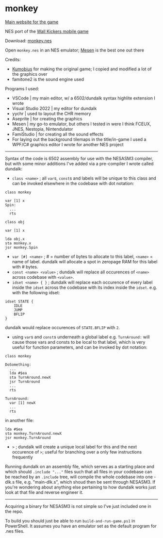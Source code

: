 # monkey

[Main website for the game](https://taylorplewe.github.io/monkey)

NES port of the [Wall Kickers mobile game](http://wallkickers.com/)

Download: [monkey.nes](https://raw.githubusercontent.com/taylorplewe/monkey/main/bin/monkey.nes)

Open `monkey.nes` in an NES emulator; [Mesen](http://mesen.ca/) is the best one out there

Credits:
- [Kumobius](http://www.kumobius.com/) for making the original game; I copied and modified a lot of the graphics over
- famitone2 is the sound engine used

Programs I used:
- VSCode | my main editor, w/ a 6502/dundalk syntax highlite extension I wrote
- Visual Studio 2022 | my editor for dundalk
- yychr | used to layout the CHR memory
- Aseprite | for creating the graphics
- Mesen | my go-to emulator, but others I tested in were I think FCEUX, JNES, Nestopia, Nintendulator
- FamiStudio | for creating all the sound effects
- For laying out the background tilemaps in the title/in-game I used a WPF/C# graphics editor I wrote for another NES project

---

Syntax of the code is 6502 assembly for use with the NESASM3 compiler, but with some minor additions I've added via a pre-compiler I wrote called dundalk:

- `class <name>` ; all `var`s, `const`s and labels will be unique to this class and can be invoked elsewhere in the codebase with dot notation:
```
class monkey

var [1] x
Spin:
  ...
  rts
```
```
class obj

var [1] x
```
```
lda obj.x
sta monkey.x
jsr monkey.Spin
```
- `var [#] <name>` ; # = number of bytes to allocate to this label, `<name>` = name of label.  dundalk will allocate a spot in zeropage RAM for this label with # bytes.
- `const <name> <value>` ; dundalk will replace all occurences of `<name>` across codebase with `<value>`.
- `idset <name> { }` ; dundalk will replace each occurence of every label inside the `idset` across the codebase with its index inside the `idset`. e.g. with the following idset:
```
idset STATE {
	IDLE
	JUMP
	BFLIP
}
```
dundalk would replace occurences of `STATE.BFLIP` with `2`.
- using `var`s and `const`s underneath a global label e.g. `TurnAround:` will cause those vars and consts to be local to that label, which is very useful for function parameters, and can be invoked by dot notation:
```
class monkey

DoSomething:
  ...
  lda #$ea
  sta TurnAround.newX
  jsr TurnAround
  ...
  rts

TurnAround:
  var [1] newX
  ...
  rts
```
in another file:
```
lda #$ea
sta monkey.TurnAround.newX
jsr monkey.TurnAround
```
- `>` ; dundalk will create a unique local label for this and the next occurence of `>`; useful for branching over a only few instructions frequently

Running dundalk on an assembly file, which serves as a starting place and which should `.include "..."` files such that all files in your codebase can be reached by an `.include` tree, will compile the whole codebase into one -dlk.s file, e.g. "main-dlk.s", which shoud then be sent through NESASM3.  If you're wondering about anything else pertaining to how dundalk works just look at that file and reverse engineer it.

---

Acquiring a binary for NESASM3 is not simple so I've just included one in the repo.

To build you should just be able to run `build-and-run-game.ps1` in PowerShell.  It assumes you have an emulator set as the default program for .nes files.
